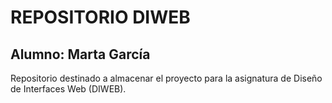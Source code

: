 # REPOSITORIO DIWEB
## Alumno: Marta García

Repositorio destinado a almacenar el proyecto para la asignatura de Diseño de Interfaces Web (DIWEB).
